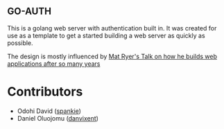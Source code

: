 ## GO-AUTH

This is a golang web server with authentication built in. It was created for use as a template to get a started building a web server as quickly as possible.


The design is mostly influenced by [Mat Ryer's Talk on how he builds web applications after so many years](https://pace.dev/blog/2018/05/09/how-I-write-http-services-after-eight-years.html)


# Contributors
- Odohi David ([spankie](https://github.com/spankie))
- Daniel Oluojomu ([danvixent](https://github.com/danvixent))